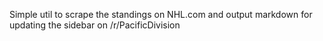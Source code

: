Simple util to scrape the standings on NHL.com and output markdown for updating the sidebar on /r/PacificDivision
